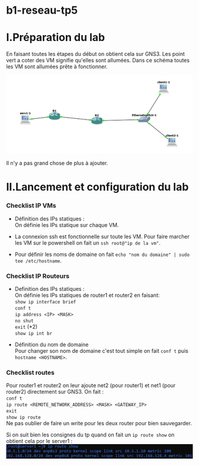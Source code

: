 # b1-reseau-tp5

# I.Préparation du lab 

En faisant toutes les étapes du début on obtient cela sur GNS3. 
Les point vert a coter des VM signifie qu'elles sont allumées. Dans ce schéma toutes les VM sont allumées prête à fonctionner.  

<img src="configvm.png">


Il n'y a pas grand chose de plus à ajouter.


# II.Lancement et configuration du lab

### Checklist IP VMs
* Définition des IPs statiques :  
On définie les IPs statique sur chaque VM.

* La connexion ssh est fonctionnelle sur toute les VM. Pour faire marcher les VM sur le powershell on fait un `ssh root@"ip de la vm"`.

* Pour définir les noms de domaine on fait `echo "nom du domaine" | sudo tee /etc/hostname`.

### Checklist IP Routeurs  

* Definition des IPs statiques :   
On définie les IPs statiques de router1 et router2 en faisant:   
`show ip interface brief`  
`conf t`  
`ip address <IP> <MASK>`  
`no shut`  
`exit` (*2)  
`show ip int br`

* Définition du nom de domaine  
Pour changer son nom de domaine c'est tout simple on fait `conf t` puis `hostname <HOSTNAME>`.

### Checklist routes   
Pour router1 et router2 on leur ajoute net2 (pour router1) et net1 (pour router2) directement sur GNS3. 
On fait :  
`conf t`   
`ip route <REMOTE_NETWORK_ADDRESS> <MASK> <GATEWAY_IP> `  
`exit `  
`show ip route`  
Ne pas oublier de faire un write pour les deux router pour bien sauvegarder.  
 
Si on suit bien les consignes du tp quand on fait un `ip route show` on obtient cela por le server1 :
<img src="server.png">




